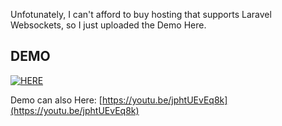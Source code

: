 Unfotunately, I can't afford to buy hosting that supports Laravel Websockets, so I just uploaded the Demo Here.

## DEMO

[![HERE](https://j.gifs.com/xnpK4q.gif)](https://youtu.be/jphtUEvEq8k)

Demo can also Here: 
[https://youtu.be/jphtUEvEq8k](https://youtu.be/jphtUEvEq8k)
